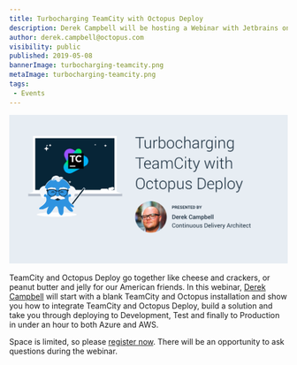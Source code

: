 ```yaml
---
title: Turbocharging TeamCity with Octopus Deploy
description: Derek Campbell will be hosting a Webinar with Jetbrains on "Turbocharging TeamCity with Octopus Deploy"
author: derek.campbell@octopus.com
visibility: public
published: 2019-05-08
bannerImage: turbocharging-teamcity.png
metaImage: turbocharging-teamcity.png
tags:
 - Events
---
```


![Derek Campbell hosting a Webinar in conjunction with Jetbrains on "Turbocharging TeamCity with Octopus Deploy"](turbocharging-teamcity.png)

TeamCity and Octopus Deploy go together like cheese and crackers, or peanut butter and jelly for our American friends. In this webinar, [Derek Campbell](https://twitter.com/octoderek) will start with a blank TeamCity and Octopus installation and show you how to integrate TeamCity and Octopus Deploy, build a solution and take you through deploying to Development, Test and finally to Production in under an hour to both Azure and AWS. 

Space is limited, so please [register now](https://info.jetbrains.com/teamcity-webinar-may-2019.html). There will be an opportunity to ask questions during the webinar.
